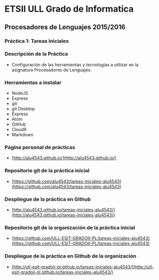 # ETSII ULL Grado de Informatica
## Procesadores de Lenguajes 2015/2016
### Práctica 1: Tareas Iniciales

### Descripción de la Práctica
* Configuración de las herramientas y tecnologías a utilizar en la asignatura Procesadores de Lenguajes.

### Herramientas a instalar
* NodeJS
* Express
* git
* git Desktop
* Express
* Atom
* GitHub
* Cloud9
* Markdown


### Página personal de prácticas

* [http://alu4543.github.io/](http://alu4543.github.io/)

### Repositorio git de la práctica inicial

* [https://github.com/alu4543/tareas-iniciales-alu4543](https://github.com/alu4543/tareas-iniciales-alu4543)

### Despliegue de la práctica en Github

* [http://alu4543.github.io/tareas-iniciales-alu4543/](http://alu4543.github.io/tareas-iniciales-alu4543/)

### Repositorio git de la organización﻿ de la práctica inicial

* [https://github.com/ULL-ESIT-GRADOII-PL/tareas-iniciales-alu4543](https://github.com/ULL-ESIT-GRADOII-PL/tareas-iniciales-alu4543)

### Despliegue de la práctica en Github de la organización

* [http://ull-esit-gradoii-pl.github.io/tareas-iniciales-alu4543/](http://ull-esit-gradoii-pl.github.io/tareas-iniciales-alu4543/)


